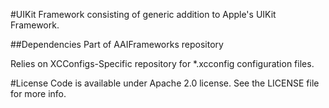 #UIKit
Framework consisting of generic addition to Apple's UIKit Framework.

##Dependencies
Part of AAIFrameworks repository

Relies on XCConfigs-Specific repository for *.xcconfig configuration files.

#License
Code is available under Apache 2.0 license. See the LICENSE file for more info.
